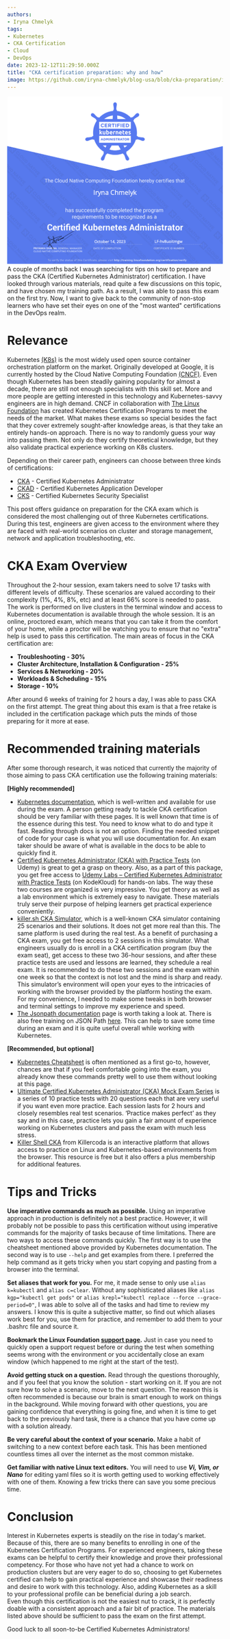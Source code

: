```yaml
---
authors:
- Iryna Chmelyk
tags:
- Kubernetes
- CKA Certification
- Cloud
- DevOps
date: 2023-12-12T11:29:50.000Z
title: "CKA certification preparation: why and how"
image: https://github.com/iryna-chmelyk/blog-usa/blob/cka-preparation/images/2023/12/cka-certificate.png
---
```


![Certificate](https://github.com/iryna-chmelyk/blog-usa/blob/cka-preparation/images/2023/12/cka-certificate.png)
A couple of months back I was searching for tips on how to prepare and pass the CKA (Certified Kubernetes Administrator) certification. I have looked through various materials, read quite a few discussions on this topic, and have chosen my training path. As a result, I was able to pass this exam on the first try. Now, I want to give back to the community of non-stop learners who have set their eyes on one of the "most wanted" certifications in the DevOps realm.

# Relevance


Kubernetes [(K8s)](https://kubernetes.io/) is the most widely used open source container orchestration platform on the market. Originally developed at Google, it is currently hosted by the Cloud Native Computing Foundation [(CNCF)](https://www.cncf.io/). Even though Kubernetes has been steadily gaining popularity for almost a decade, there are still not enough specialists with this skill set. More and more people are getting interested in this technology and Kubernetes-savvy engineers are in high demand. CNCF in collaboration with [The Linux Foundation](https://training.linuxfoundation.org/) has created Kubernetes Certification Programs to meet the needs of the market. What makes these exams so special besides the fact that they cover extremely sought-after knowledge areas, is that they take an entirely hands-on approach. There is no way to randomly guess your way into passing them. Not only do they certify theoretical knowledge, but they also validate practical experience working on K8s clusters.

Depending on their career path, engineers can choose between three kinds of certifications:

- [CKA](https://training.linuxfoundation.org/certification/certified-kubernetes-administrator-cka/) - Certified Kubernetes Administrator 
- [CKAD](https://training.linuxfoundation.org/certification/certified-kubernetes-application-developer-ckad/) - Certified Kubernetes Application Developer 
- [CKS](https://training.linuxfoundation.org/certification/certified-kubernetes-security-specialist/) - Certified Kubernetes Security Specialist

This post offers guidance on preparation for the CKA exam which is considered the most challenging out of three Kubernetes certifications. During this test, engineers are given access to the environment where they are faced with real-world scenarios on cluster and storage management, network and application troubleshooting, etc.


# CKA Exam Overview


Throughout the 2-hour session, exam takers need to solve 17 tasks with different levels of difficulty. These scenarios are valued according to their complexity (1%, 4%, 8%, etc) and at least 66% score is needed to pass. The work is performed on live clusters in the terminal window and access to Kubernetes documentation is available through the whole session. It is an online, proctored exam, which means that you can take it from the comfort of your home, while a proctor will be watching you to ensure that no "extra" help is used to pass this certification. The main areas of focus in the CKA certification are:

- **Troubleshooting - 30%**
- **Cluster Architecture, Installation & Configuration - 25%**
- **Services & Networking - 20%**
- **Workloads & Scheduling - 15%**
- **Storage - 10%**

After around 6 weeks of training for 2 hours a day, I was able to pass CKA on the first attempt. The great thing about this exam is that a free retake is included in the certification package which puts the minds of those preparing for it more at ease.


# Recommended training materials


After some thorough research, it was noticed that currently the majority of those aiming to pass CKA certification use the following training materials:

**[Highly recommended]**
- [Kubernetes documentation](https://kubernetes.io/), which is well-written and available for use during the exam. A person getting ready to tackle CKA certification should be very familiar with these pages. It is well known that time is of the essence during this test. You need to know what to do and type it fast. Reading through docs is not an option. Finding the needed snippet of code for your case is what you will use documentation for. An exam taker should be aware of what is available in the docs to be able to quickly find it.
- [Certified Kubernetes Administrator (CKA) with Practice Tests](https://www.udemy.com/course/certified-kubernetes-administrator-with-practice-tests/) (on Udemy) is great to get a grasp on theory. Also, as a part of this package, you get free access to [Udemy Labs – Certified Kubernetes Administrator with Practice Tests](https://kodekloud.com/courses/labs-certified-kubernetes-administrator-with-practice-tests/) (on KodeKloud) for hands-on labs. The way these two courses are organized is very impressive. You get theory as well as a lab environment which is extremely easy to navigate. These materials truly serve their purpose of helping learners get practical experience conveniently.
- [killer.sh CKA Simulator](https://killer.sh/), which is a well-known CKA simulator containing 25 scenarios and their solutions. It does not get more real than this. The same platform is used during the real test. As a benefit of purchasing a CKA exam, you get free access to 2 sessions in this simulator. What engineers usually do is enroll in a CKA certification program (buy the exam seat), get access to these two 36-hour sessions, and after these practice tests are used and lessons are learned, they schedule a real exam. It is recommended to do these two sessions and the exam within one week so that the context is not lost and the mind is sharp and ready. This simulator’s environment will open your eyes to the intricacies of working with the browser provided by the platform hosting the exam. For my convenience, I needed to make some tweaks in both browser and terminal settings to improve my experience and speed.
- [The Jsonpath documentation](https://kubernetes.io/docs/reference/kubectl/jsonpath/) page is worth taking a look at. There is also free training on JSON Path [here](https://kodekloud.com/courses/json-path-quiz/). This can help to save some time during an exam and it is quite useful overall while working with Kubernetes. 

**[Recommended, but optional]**
- [Kubernetes Cheatsheet](https://kubernetes.io/docs/reference/kubectl/cheatsheet/) is often mentioned as a first go-to, however, chances are that if you feel comfortable going into the exam, you already know these commands pretty well to use them without looking at this page.
- [Ultimate Certified Kubernetes Administrator (CKA) Mock Exam Series](https://kodekloud.com/courses/ultimate-certified-kubernetes-administrator-cka-mock-exam/) is a series of 10 practice tests with 20 questions each that are very useful if you want even more practice. Each session lasts for 2 hours and closely resembles real test scenarios. ‘Practice makes perfect’ as they say and in this case, practice lets you gain a fair amount of experience working on Kubernetes clusters and pass the exam with much less stress.
- [Killer Shell CKA](https://killercoda.com/killer-shell-cka) from Killercoda is an interactive platform that allows access to practice on Linux and Kubernetes-based environments from the browser. This resource is free but it also offers a plus membership for additional features. 


# Tips and Tricks


**Use imperative commands as much as possible.**
Using an imperative approach in production is definitely not a best practice. However, it will probably not be possible to pass this certification without using imperative commands for the majority of tasks because of time limitations. There are two ways to access these commands quickly. The first way is to use the cheatsheet mentioned above provided by Kubernetes documentation. The second way is to use `--help` and get examples from there. I preferred the help command as it gets tricky when you start copying and pasting from a browser into the terminal.

**Set aliases that work for you.** For me, it made sense to only use `alias k=kubectl` and `alias c=clear`. Without any sophisticated aliases like `alias kgp="kubectl get pods"` or `alias krepl="kubectl replace --force --grace-period=0"`, I was able to solve all of the tasks and had time to review my answers. I know this is quite a subjective matter, so find out which aliases work best for you, use them for practice, and remember to add them to your .bashrc file and source it.

**Bookmark the Linux Foundation [support page](https://jira.linuxfoundation.org/plugins/servlet/desk).** Just in case you need to quickly open a support request before or during the test when something seems wrong with the environment or you accidentally close an exam window (which happened to me right at the start of the test).

**Avoid getting stuck on a question.** Read through the questions thoroughly, and if you feel that you know the solution - start working on it. If you are not sure how to solve a scenario, move to the next question. The reason this is often recommended is because our brain is smart enough to work on things in the background. While moving forward with other questions, you are gaining confidence that everything is going fine, and when it is time to get back to the previously hard task, there is a chance that you have come up with a solution already.

**Be very careful about the context of your scenario.** Make a habit of switching to a new context before each task. This has been mentioned countless times all over the internet as the most common mistake.

**Get familiar with native Linux text editors.** You will need to use ***Vi, Vim, or Nano*** for editing yaml files so it is worth getting used to working effectively with one of them. Knowing a few tricks there can save you some precious time. 


# Conclusion


Interest in Kubernetes experts is steadily on the rise in today's market. Because of this, there are so many benefits to enrolling in one of the Kubernetes Certification Programs. For experienced engineers, taking these exams can be helpful to certify their knowledge and prove their professional competency. For those who have not yet had a chance to work on production clusters but are very eager to do so, choosing to get Kubernetes certified can help to gain practical experience and showcase their readiness and desire to work with this technology. Also, adding Kubernetes as a skill to your professional profile can be beneficial during a job search. <br> 
Even though this certification is not the easiest nut to crack, it is perfectly doable with a consistent approach and a fair bit of practice. The materials listed above should be sufficient to pass the exam on the first attempt. <br> 


Good luck to all soon-to-be Certified Kubernetes Administrators!

